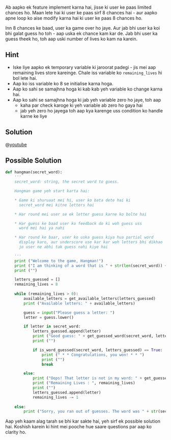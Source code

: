 ```ngMeta

```

Ab aapko ek feature implement karna hai, jisse ki user ke paas limited chances ho.
Maan lete hai ki user ke paas sirf 8 chances hai - aur aapko apne loop ko aise modify karna hai ki user ke paas 8 chances ho.

Inn 8 chances ke baad, user ka game over ho jaye.
Aur jab bhi user ka koi bhi galat guess ho toh - aap uska ek chance kam kar de.
Jab bhi user ka guess theek ho, toh aap uski number of lives ko kam na karein.

## Hint
- Iske liye aapko ek temporary variable ki jaroorat padegi - jis mei aap remaining lives store kareinge. Chale iss variable ko `remaining_lives` hi bol lete hai.
- Aap ko iss variable ko 8 se initialise karna hoga.
- Aap ko sahi se samajhna hoga ki kab kab yeh variable ko change karna hai.
- Aap ko sahi se samajhna hoga ki jab yeh variable zero ho jaye, toh aap
    - kaha par check karoge ki yeh variable ab zero ho gaya hai
    - jab yeh zero ho jayega toh aap kya karenge uss condition ko handle karne ke liye

## Solution

@[youtube](https://www.youtube.com/watch?v=FPXBIGZGjoQ)

## Possible Solution
```python
def hangman(secret_word):
    '''
    secret_word: string, the secret word to guess.

    Hangman game yeh start karta hai:

    * Game ki shuruaat mei hi, user ko bata dete hai ki
      secret_word mei kitne letters hai

    * Har round mei user se ek letter guess karne ko bolte hai

    * Har guess ke baad user ko feedback do ki woh guess uss
      word mei hai ya nahi

    * Har round ke baar, user ko uska guess kiya hua partial word
      display karo, aur underscore use kar kar woh letters bhi dikhao
      jo user ne abhi tak guess nahi kiye hai

    '''
    print ("Welcome to the game, Hangman!")
    print ("I am thinking of a word that is " + str(len(secret_word)) + " letters long.")
    print ("")

    letters_guessed = []
    remaining_lives = 8
    
    while (remaining_lives > 0):
        available_letters = get_available_letters(letters_guessed)
        print ("Available letters: " + available_letters)

        guess = input("Please guess a letter: ")
        letter = guess.lower()

        if letter in secret_word:
            letters_guessed.append(letter)
            print ("Good guess: " + get_guessed_word(secret_word, letters_guessed))
            print ("")

            if is_word_guessed(secret_word, letters_guessed) == True:
                print (" * * Congratulations, you won! * * ")
                print ("")
                break

        else:
            print ("Oops! That letter is not in my word: " + get_guessed_word(secret_word, letters_guessed))
            print ("Remaining Lives : ", remaining_lives)
            print ("")
            letters_guessed.append(letter)
            remaining_lives -= 1
            
    else:
        print ("Sorry, you ran out of guesses. The word was " + str(secret_word) + ".")

```

Aap yeh kaam alag tarah se bhi kar sakte hai, yeh sirf ek possible solution hai. Koshish karein ki hint mei pooche hue saare questions par aap ko clarity ho.
